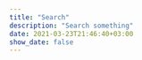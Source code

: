 ```yaml
---
title: "Search"
description: "Search something"
date: 2021-03-23T21:46:40+03:00
show_date: false
---
```


